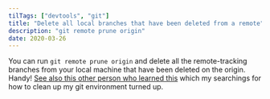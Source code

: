 ```yaml
---
tilTags: ["devtools", "git"]
title: "Delete all local branches that have been deleted from a remote"
description: "git remote prune origin"
date: 2020-03-26
---
```


You can run `git remote prune origin` and delete all the remote-tracking branches from your local machine that have been deleted on the origin. Handy! [See also this other person who learned this](https://bruck.me/2016/01/04/git-command-of-the-day-git-remote-prune/) which my searchings for how to clean up my git environment turned up.


